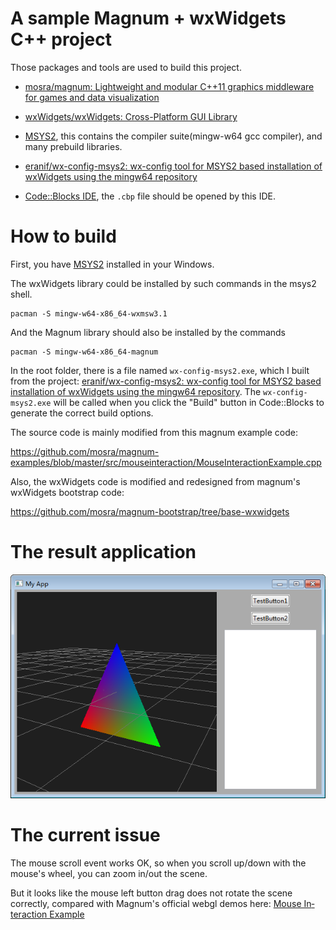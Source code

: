 # A sample Magnum + wxWidgets C++ project

Those packages and tools are used to build this project.

- [mosra/magnum: Lightweight and modular C++11 graphics middleware for games and data visualization](https://github.com/mosra/magnum)

- [wxWidgets/wxWidgets: Cross-Platform GUI Library](https://github.com/wxWidgets/wxWidgets)

- [MSYS2](https://www.msys2.org/), this contains the compiler suite(mingw-w64 gcc compiler), and many prebuild libraries.

- [eranif/wx-config-msys2: wx-config tool for MSYS2 based installation of wxWidgets using the mingw64 repository](https://github.com/eranif/wx-config-msys2)

- [Code::Blocks IDE](https://www.codeblocks.org/), the `.cbp` file should be opened by this IDE.

# How to build

First, you have [MSYS2](https://www.msys2.org/) installed in your Windows.

The wxWidgets library could be installed by such commands in the msys2 shell.

~~~~
pacman -S mingw-w64-x86_64-wxmsw3.1
~~~~

And the Magnum library should also be installed by the commands

~~~~
pacman -S mingw-w64-x86_64-magnum
~~~~

In the root folder, there is a file named `wx-config-msys2.exe`, which I built from the project: [eranif/wx-config-msys2: wx-config tool for MSYS2 based installation of wxWidgets using the mingw64 repository](https://github.com/eranif/wx-config-msys2). The `wx-config-msys2.exe` will be called when you click the "Build" button in Code::Blocks to generate the correct build options.

The source code is mainly modified from this magnum example code:

https://github.com/mosra/magnum-examples/blob/master/src/mouseinteraction/MouseInteractionExample.cpp

Also, the wxWidgets code is modified and redesigned from magnum's wxWidgets bootstrap code:

https://github.com/mosra/magnum-bootstrap/tree/base-wxwidgets

# The result application

![The main GUI](images/main-gui.png)

# The current issue

The mouse scroll event works OK, so when you scroll up/down with the mouse's wheel, you can zoom in/out the scene.

But it looks like the mouse left button drag does not rotate the scene correctly, compared with Magnum's official webgl demos here: [Mouse In­ter­ac­tion Ex­am­ple](https://magnum.graphics/showcase/mouseinteraction/)





